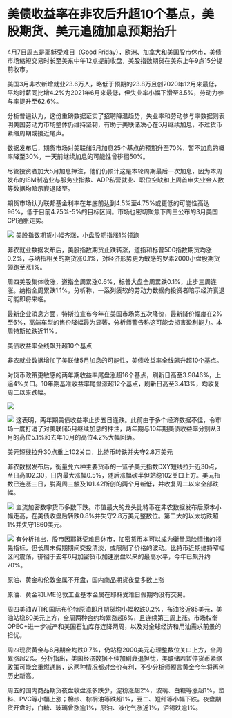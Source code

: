 # 美债收益率在非农后升超10个基点，美股期货、美元追随加息预期抬升

4月7日周五是耶稣受难日（Good
Friday），欧洲、加拿大和美国股市休市，美债市场缩短交易时长至美东中午12点提前收盘，美股指数期货在美东上午9点15分提前收市。

美国3月非农新增就业23.6万人，略低于预期的23.8万且创2020年12月来最低，平均时薪同比增4.2%为2021年6月来最低，但失业率小幅下滑至3.5%，劳动力参与率提升至62.6%。

分析普遍认为，这份重磅数据证实了招聘降温趋势，失业率和劳动参与率数据则表明美国劳动力市场整体仍维持坚韧，有助于美联储决心在5月继续加息，不过货币紧缩周期或接近尾声。

数据发布后，期货市场对美联储5月加息25个基点的预期升至70%，暂不加息的概率降至30%，一天前继续加息的可能性曾徘徊50%。

尽管投资者加大5月加息押注，他们仍预计这是本轮周期最后一次加息，因为本周发布的ISM制造业与服务业指数、ADP私营就业、职位空缺和上周首申失业金人数等数据均暗示衰退降至。

期货市场认为联邦基金利率在年底前达到4.5%至4.75%或更低的可能性高达96%，低于目前4.75%-5%的目标区间。市场也密切聚焦下周三公布的3月美国CPI通胀走势。

![](https://inews.gtimg.com/om_bt/Owv9ShWNXxkmpANO3_cglJgTfFOrrqW5Hh4T8ndgjsL3wAA/1000)
美股指数期货小幅齐涨，小盘股期指涨1%领跑

非农就业数据发布后，美股指数期货止跌转涨，道指和标普500指数期货均涨0.2%，与纳指相关的期货涨0.1%，对经济形势更为敏感的罗素2000小盘股期货领跑至涨1%。

周四美股集体收涨，道指全周累涨0.6%，标普大盘全周累跌0.1%，止步三周连涨。纳指全周累跌1.1%，分析称，一系列疲软的劳动力数据向投资者暗示经济衰退可能即将来临。

最新企业消息方面，特斯拉宣布今年在美国市场第五次降价，最新降价幅度在2%至6%，高端车型的售价降幅最为显著，分析师警告称这可能会损害盈利能力。本周特斯拉跌近11%。

美债收益率全线飙升超10个基点

非农就业数据增加了美联储5月加息的可能性，美债收益率全线飙升超10个基点。

对货币政策更敏感的两年期收益率尾盘涨超16个基点，刷新日高至3.9846%，上逼4%关口。10年期基准收益率尾盘涨超12个基点，刷新日高至3.413%，均收复周二以来跌幅。

![](https://inews.gtimg.com/om_bt/Oz8AHcOiKbx1NvFkAGsgs3bGPhhc4rd0zUwoOXAmhuhx4AA/1000)

![](https://inews.gtimg.com/om_bt/OxAmA50C_Z_5TKZkSDtBKr9Uzy7_eA1sTyB2RIALi4rmYAA/1000)
这表明，两年期美债收益率止步五日连跌。此前由于多个经济数据不佳，令市场一度打消了对美联储5月继续加息的押注，两年期与10年期美债收益率分别从3月的高位5.1%和去年10月的高位4.2%大幅回落。

美元短线拉升30点重上102关口，比特币转跌并失守2.8万美元

非农数据发布后，衡量兑六种主要货币的一篮子美元指数DXY短线拉升近30点，至日高102.30，日内最大涨幅0.5%，随后涨幅砍半但站稳102关口上方。美元指数已连涨三日，脱离周三触及101.42所创的两个月新低，并收复周二以来全部跌幅。

![](https://inews.gtimg.com/om_bt/OP0lYTOCYZ2kFi2zjoCT7ArjZlt2zW5EIr0WuJ8uK957wAA/1000)
主流加密数字货币多数下跌。市值最大的龙头比特币在非农数据发布后原本小幅走高，在美债收盘后转跌0.8%并失守2.8万美元整数位。第二大的以太坊跌超1%并失守1860美元。

![](https://inews.gtimg.com/om_bt/O0luypx8FpkDZimBMJ8_phYo5dbDBVuA2h0sZfaDbvoHoAA/1000)
有分析指出，股市因耶稣受难日休市，加密货币本可以成为衡量风险情绪的领先指标，但长周末假期期间交投清淡，或限制了价格的波动。比特币近期维持窄幅区间震荡，徘徊于去年6月加密货币加速崩盘以来的最高水平，今年已飙升约70%。

原油、黄金和伦敦金属不开盘，国内商品期货夜盘多数上涨

原油、黄金和LME伦敦工业基本金属在耶稣受难日假期均没有交易。

周四美油WTI和国际布伦特原油即月期货均小幅收跌0.2%，布油接近85美元，美油站稳80美元上方，全周两种合约均累涨超6%，且连续第三周上涨。市场权衡OPEC+进一步减产和美国石油库存连降两周，以及对全球经济和用油需求前景的担忧。

周四现货黄金与6月期金均跌0.7%，仍站稳2000美元心理整数位关口上方，全周累涨超2%。分析指出，美国经济数据不佳加剧衰退担忧，美联储若暂停货币紧缩政策可能会重燃通胀，这两种情况都对金价有利，不少分析师预言黄金今年将再创历史新高。

周五的国内商品期货夜盘收盘涨多跌少，淀粉涨超2%，玻璃、白糖等涨超1%，塑料、PVC等小幅上涨；棉纱、棕榈油等跌超1%，豆二、短纤等小幅下跌。夜盘期货开盘时，白糖、玻璃曾涨逾1%，原油、液化气涨近1%，沪锡跌逾1%。


